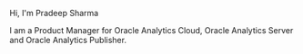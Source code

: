 <!---
sharmap0405/sharmap0405 is a ✨ special ✨ repository because its `README.md` (this file) appears on your GitHub profile.
You can click the Preview link to take a look at your changes.
--->
Hi, I'm Pradeep Sharma

I am a Product Manager for Oracle Analytics Cloud, Oracle Analytics Server and Oracle Analytics Publisher.
